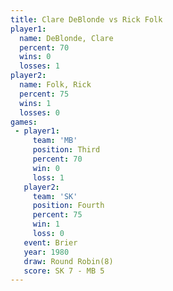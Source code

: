 ```yaml
---
title: Clare DeBlonde vs Rick Folk
player1:               
  name: DeBlonde, Clare
  percent: 70          
  wins: 0              
  losses: 1            
player2:               
  name: Folk, Rick     
  percent: 75          
  wins: 1              
  losses: 0            
games:
 - player1:         
     team: 'MB'     
     position: Third
     percent: 70    
     win: 0         
     loss: 1        
   player2:          
     team: 'SK'      
     position: Fourth
     percent: 75     
     win: 1          
     loss: 0         
   event: Brier        
   year: 1980          
   draw: Round Robin(8)
   score: SK 7 - MB 5  
---
```

